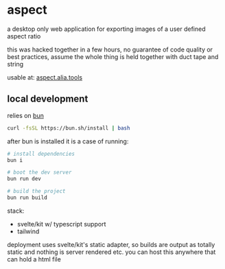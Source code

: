 # aspect

a desktop only web application for exporting images of a user defined aspect ratio

this was hacked together in a few hours, no guarantee of code quality or best practices, assume the whole thing is held together with duct tape and string

usable at: [aspect.alia.tools](https://aspect.alia.tools)

## local development

relies on [bun](https://bun.sh)

```sh
curl -fsSL https://bun.sh/install | bash
```

after bun is installed it is a case of running:

```sh
# install dependencies
bun i

# boot the dev server
bun run dev

# build the project
bun run build
```

stack:

- svelte/kit w/ typescript support
- tailwind

deployment uses svelte/kit's static adapter, so builds are output as totally static and nothing is server rendered etc. you can host this anywhere that can hold a html file
